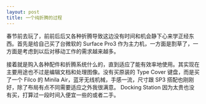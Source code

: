 ```yaml
---
layout: post
title: 一个纯折腾的过程
---
```


春节前去玩了，前前后后又各种折腾导致这边没有时间和机会静下心来学正经东西。首先是给自己买了台微软的 Surface Pro3 作为主力机，一方面是割草了，一方面是考虑到以后对移动工作的需求越来越多。

接着就是购入各种配件和折腾系统什么的，直到适应了能有效率地使用。其实现在主要用途也不过是编辑文档和处理图像。没有买原装的 Type Cover 键盘，而是买了一个 Filco 的 Minila Air，蓝牙无线机械，手感一流，尺寸跟 SP3 搭配也刚刚好，除了布局有点不同需要适应之外我很满意。 Docking Station 因为太贵也没有买，打算过一段时间入便宜一些的或者二手。

